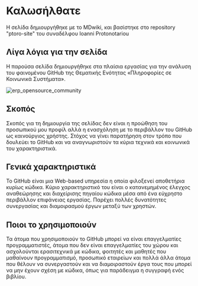 # Καλωσήλθατε
Η σελίδα δημιουργήθηκε με το MDwiki, και βασίστηκε στο repository "ptoro-site" του συναδέλφου Ioanni Protonotariou  

## Λίγα λόγια για την σελίδα
Η παρούσα σελίδα δημιουργήθηκε στα πλαίσια  εργασίας για την ανάλυση του φαινομένου GitHub της Θεματικής Ενότητας «Πληροφορίες σε Κοινωνικά Συστήματα». 

![erp_opensource_community](https://cloud.githubusercontent.com/assets/14877897/10590652/8de8ba20-76ba-11e5-9666-8b13ec949e16.png)




## Σκοπός

Σκοπός για τη δημιουργία της σελίδας δεν είναι η προώθηση του προσωπικού μου προφίλ αλλά η ενασχόληση με το περιβάλλον του GitHub ως καινούργιος χρήστης. Στόχος να γίνει παρατήρηση στον τρόπο που δουλεύει το GitHub και να αναγνωριστούν τα κύρια τεχνικά και κοινωνικά του χαρακτηριστικά. 


## Γενικά χαρακτηριστικά

Το GitHub είναι μια Web-based υπηρεσία η οποία φιλοξενεί αποθετήρια κυρίως κώδικα. Κύριο χαρακτηριστικό του είναι ο κατανεμημένος έλεγχος αναθεώρησης και διαχείρισης πηγαίου κώδικα μέσα από ένα εύχρηστο περιβάλλον επιφάνειας εργασίας. Παρέχει πολλές δυνατότητες συνεργασίας και διαμοιρασμού έργων μεταξύ των χρηστών. 

## Ποιοι το χρησιμοποιούν

Τα άτομα που χρησιμοποιούν το GitHub μπορεί να είναι επαγγελματίες προγραμματιστές, άτομα που δεν είναι επαγγελματίες του χώρου και ασχολούνται ερασιτεχνικά με κώδικα, φοιτητές και μαθητές που μαθαίνουν προγραμματισμό, προσωπικό εταιρείων και πολλά άλλα άτομα που θέλουν να συνεργαστούν και να διαμοιραστούν έργα τους που μπορεί να μην έχουν σχέση με κώδικα, όπως για παράδειγμα η συγγραφή ενός βιβλίου. 
